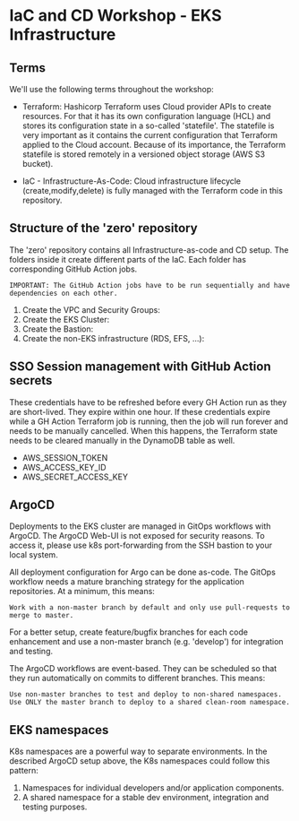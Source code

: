# IaC and CD Workshop - EKS Infrastructure

## Terms
We'll use the following terms throughout the workshop:

* Terraform: Hashicorp Terraform uses Cloud provider APIs to create resources. For that it has its own configuration language (HCL) and stores its configuration state in a so-called 'statefile'. The statefile is very important as it contains the current configuration that Terraform applied to the Cloud account. Because of its importance, the Terraform statefile is stored remotely in a versioned object storage (AWS S3 bucket).

* IaC - Infrastructure-As-Code: Cloud infrastructure lifecycle (create,modify,delete) is fully managed with the Terraform code in this repository.

## Structure of the 'zero' repository
The 'zero' repository contains all Infrastructure-as-code and CD setup.
The folders inside it create different parts of the IaC. Each folder has corresponding GitHub Action jobs. 

`IMPORTANT: The GitHub Action jobs have to be run sequentially and have dependencies on each other.`

1. Create the VPC and Security Groups:
2. Create the EKS Cluster:
3. Create the Bastion:
4. Create the non-EKS infrastructure (RDS, EFS, ...): 

## SSO Session management with GitHub Action secrets
These credentials have to be refreshed before every GH Action run as they are short-lived. They expire within one hour.
If these credentials expire while a GH Action Terraform job is running, then the job will run forever and needs to be manually cancelled. When this happens, the Terraform state needs to be cleared manually in the DynamoDB table as well.

* AWS_SESSION_TOKEN
* AWS_ACCESS_KEY_ID
* AWS_SECRET_ACCESS_KEY

## ArgoCD
Deployments to the EKS cluster are managed in GitOps workflows with ArgoCD. The ArgoCD Web-UI is not exposed for security reasons. To access it, please use k8s port-forwarding from the SSH bastion to your local system.

All deployment configuration for Argo can be done as-code. The GitOps workflow needs a mature branching strategy for the application repositories. At a minimum, this means:

`Work with a non-master branch by default and only use pull-requests to merge to master.`

For a better setup, create feature/bugfix branches for each code enhancement and use a non-master branch (e.g. 'develop') for integration and testing.

The ArgoCD workflows are event-based. They can be scheduled so that they run automatically on commits to different branches. This means:

`Use non-master branches to test and deploy to non-shared namespaces. 
Use ONLY the master branch to deploy to a shared clean-room namespace.`

## EKS namespaces
K8s namespaces are a powerful way to separate environments. In the described ArgoCD setup above, the K8s namespaces could follow this pattern:
1. Namespaces for individual developers and/or application components.
2. A shared namespace for a stable dev environment, integration and testing purposes. 






